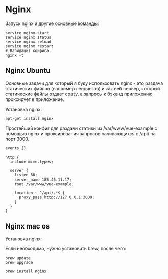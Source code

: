# Nginx

Запуск nginx и другие основные команды:

```shell
service nginx start
service nginx status
service nginx reload
service nginx restart
# Валидация конфига.
nginx -t
```

## Nginx Ubuntu

Основные задачи для который я буду использовать nginx - это раздача статических файлов (например лендингов) и как веб сервер, который статические файлы отдает сразу, а запросы к бэкенд приложению проксирует в приложение.

Установка nginx:

```shell
apt-get install nginx
```

Простейший конфиг для раздачи статики из /var/www/vue-example с помощью nginx и проксирования запросов начинающихся с /api/ на порт 3000.

```nginx
events {}

http {
  include mime.types;

  server {
    listen 80;
    server_name 185.46.11.17;
    root /var/www/vue-example;

    location ~ ^/api/.*$ {
      proxy_pass http://127.0.0.1:3000;
    }
  }
}
```

## Nginx mac os

Установка nginx:

Если необходимо, нужно установить brew, после чего:

```shell
brew update
brew upgrade

brew install nginx
```
